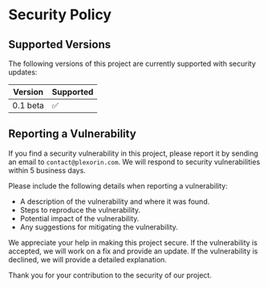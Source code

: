 # Security Policy

## Supported Versions

The following versions of this project are currently supported with security updates:

| Version | Supported          |
| ------- | ------------------ |
| 0.1 beta | :white_check_mark: |

## Reporting a Vulnerability

If you find a security vulnerability in this project, please report it by sending an email to `contact@plexorin.com`. We will respond to security vulnerabilities within 5 business days.

Please include the following details when reporting a vulnerability:
- A description of the vulnerability and where it was found.
- Steps to reproduce the vulnerability.
- Potential impact of the vulnerability.
- Any suggestions for mitigating the vulnerability.

We appreciate your help in making this project secure. If the vulnerability is accepted, we will work on a fix and provide an update. If the vulnerability is declined, we will provide a detailed explanation.

Thank you for your contribution to the security of our project.
